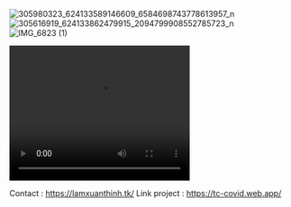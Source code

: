 ![305980323_624133589146609_6584698743778613957_n](https://user-images.githubusercontent.com/94306642/209430159-700f8a4b-3299-4cb6-8715-e9479adad984.JPG)
![305616919_624133862479915_2094799908552785723_n](https://user-images.githubusercontent.com/94306642/209430180-85376faa-c33e-49f1-ae26-980c4974d9f8.JPG)
![IMG_6823 (1)](https://user-images.githubusercontent.com/94306642/209430493-b9de6dd2-1970-44aa-84a6-ef02b4d38c1c.jpg)


<video width="320" height="240" controls>
  <source src="
https://drive.google.com/file/d/140DjOomUF7jeGJRrjUchmPLz9h9wjZOD/view?usp=share_link" type="video/mp4">
  <source src="
https://drive.google.com/file/d/140DjOomUF7jeGJRrjUchmPLz9h9wjZOD/view?usp=share_link" type="video/ogg">
  Your browser does not support the video tag.
</video>



Contact : https://lamxuanthinh.tk/
Link project : https://tc-covid.web.app/
